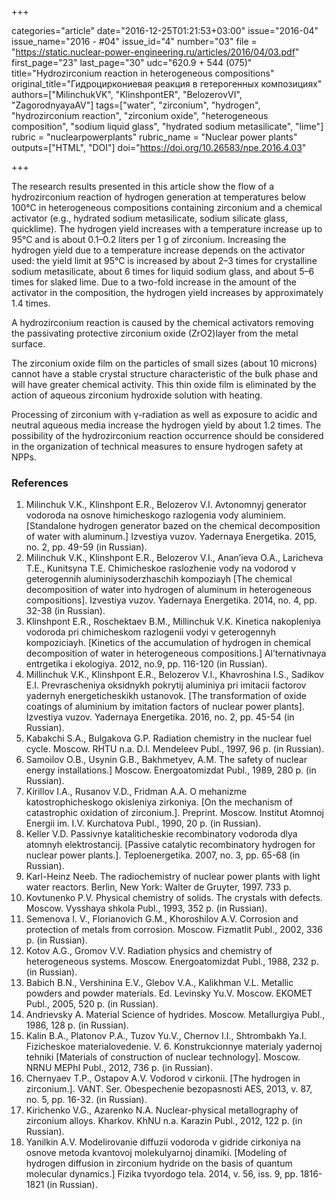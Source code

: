 +++

categories="article"
date="2016-12-25T01:21:53+03:00"
issue="2016-04"
issue_name="2016 - #04"
issue_id="4"
number="03"
file = "https://static.nuclear-power-engineering.ru/articles/2016/04/03.pdf"
first_page="23"
last_page="30"
udc="620.9 + 544 (075)"
title="Hydrozirconium reaction in heterogeneous compositions"
original_title="Гидроциркониевая реакция в гетерогенных композициях"
authors=["MilinchukVK", "KlinshpontER", "BelozerovVI", "ZagorodnyayaAV"]
tags=["water", "zirconium", "hydrogen", "hydrozirconium reaction", "zirconium oxide", "heterogeneous composition", "sodium liquid glass", "hydrated sodium metasilicate", "lime"]
rubric = "nuclearpowerplants"
rubric_name = "Nuclear power plants"
outputs=["HTML", "DOI"]
doi="https://doi.org/10.26583/npe.2016.4.03"

+++

The research results presented in this article show the flow of a hydrozirconium reaction of hydrogen generation at temperatures below 100°C in heterogeneous compositions containing zirconium and a chemical activator (e.g., hydrated sodium metasilicate, sodium silicate glass, quicklime). The hydrogen yield increases with a temperature increase up to 95°C and is about 0.1–0.2 liters per 1 g of zirconium. Increasing the hydrogen yield due to a temperature increase depends on the activator used: the yield limit at 95°C is increased by about 2–3 times for crystalline sodium metasilicate, about 6 times for liquid sodium glass, and about 5–6 times for slaked lime. Due to a two-fold increase in the amount of the activator in the composition, the hydrogen yield increases by approximately 1.4 times.

A hydrozirconium reaction is caused by the chemical activators removing the passivating protective zirconium oxide (ZrO2)layer from the metal surface.

The zirconium oxide film on the particles of small sizes (about 10 microns) cannot have a stable crystal structure characteristic of the bulk phase and will have greater chemical activity. This thin oxide film is eliminated by the action of aqueous zirconium hydroxide solution with heating.

Processing of zirconium with γ-radiation as well as exposure to acidic and neutral aqueous media increase the hydrogen yield by about 1.2 times. The possibility of the hydrozirconium reaction occurrence should be considered in the organization of technical measures to ensure hydrogen safety at NPPs.

### References

1. Milinchuk V.K., Klinshpont E.R., Belozerov V.I. Avtonomnyj generator vodoroda na osnove himicheskogo razlogenia vody aluminiem. [Standalone hydrogen generator bazed on the chemical decomposition of water with aluminum.] Izvestiya vuzov. Yadernaya Energetika. 2015, no. 2, pp. 49-59 (in Russian).
2. Milinchuk V.K., Klinshpont E.R., Belozerov V.I., Anan’ieva O.A., Laricheva T.E., Kunitsyna T.E. Chimicheskoe raslozhenie vody na vodorod v geterogennih aluminiysoderzhaschih kompoziayh [The chemical decomposition of water into hydrogen of aluminum in heterogeneous compositions]. Izvestiya vuzov. Yadernaya Energetika. 2014, no. 4, pp. 32-38 (in Russian).
3. Klinshpont E.R., Roschektaev B.M., Millinchuk V.K. Kinetica nakopleniya vodoroda pri chimicheskom razlogenii vodyi v geterogennyh kompoziciayh. [Kinetics of the accumulation of hydrogen in chemical decomposition of water in heterogeneous compositions.] Al’ternativnaya entrgetika i ekologiya. 2012, no.9, pp. 116-120 (in Russian).
4. Millinchuk V.K., Klinshpont E.R., Belozerov V.I., Khavroshina I.S., Sadikov E.I. Prevrascheniya oksidnykh pokrytij aluminiya pri imitacii factorov yadernyh energeticheskikh ustanovok. [The transformation of oxide coatings of aluminium by imitation factors of nuclear power plants]. Izvestiya vuzov. Yadernaya Energetika. 2016, no. 2, pp. 45-54 (in Russian).
5. Kabakchi S.A., Bulgakova G.P. Radiation chemistry in the nuclear fuel cycle. Moscow. RHTU n.a. D.I. Mendeleev Publ., 1997, 96 p. (in Russian).
6. Samoilov O.B., Usynin G.B., Bakhmetyev, A.M. The safety of nuclear energy installations.] Moscow. Energoatomizdat Publ., 1989, 280 p. (in Russian).
7. Kirillov I.A., Rusanov V.D., Fridman A.A. O mehanizme katostrophicheskogo okisleniya zirkoniya. [On the mechanism of catastrophic oxidation of zirconium.]. Preprint. Moscow. Institut Atomnoj Energii im. I.V. Kurchatova Publ., 1990, 20 p. (in Russian).
8. Keller V.D. Passivnye kataliticheskie recombinatory vodoroda dlya atomnyh elektrostancij. [Passive catalytic recombinatory hydrogen for nuclear power plants.]. Teploenergetika. 2007, no. 3, pp. 65-68 (in Russian).
9. Karl-Heinz Neeb. The radiochemistry of nuclear power plants with light water reactors. Berlin, New York: Walter de Gruyter, 1997. 733 p.
10. Kovtunenko P.V. Physical chemistry of solids. The crystals with defects. Moscow. Vysshaya shkola Publ., 1993, 352 p. (in Russian).
11. Semenova I. V., Florianovich G.M., Khoroshilov A.V. Corrosion and protection of metals from corrosion. Moscow. Fizmatlit Publ., 2002, 336 p. (in Russian).
12. Kotov A.G., Gromov V.V. Radiation physics and chemistry of heterogeneous systems. Moscow. Energoatomizdat Publ., 1988, 232 p. (in Russian).
13. Babich B.N., Vershinina E.V., Glebov V.A., Kalikhman V.L. Metallic powders and powder materials. Ed. Levinsky Yu.V. Moscow. EKOMET Publ., 2005, 520 p. (in Russian).
14. Andrievsky A. Material Science of hydrides. Moscow. Metallurgiya Publ., 1986, 128 p. (in Russian).
15. Kalin B.A., Platonov P.A., Tuzov Yu.V., Chernov I.I., Shtrombakh Ya.I. Fizicheskoe materialovedenie. V. 6. Konstrukcionnye materialy yadernoj tehniki [Materials of construction of nuclear technology]. Moscow. NRNU MEPhI Publ., 2012, 736 p. (in Russian).
16. Chernyaev T.P., Ostapov A.V. Vodorod v cirkonii. [The hydrogen in zirconium.]. VANT. Ser. Obespechenie bezopasnosti AES, 2013, v. 87, no. 5, pp. 16-32. (in Russian).
17. Kirichenko V.G., Azarenko N.A. Nuclear-physical metallography of zirconium alloys. Kharkov. KhNU n.a. Karazin Publ., 2012, 122 p. (in Russian).
18. Yanilkin A.V. Modelirovanie diffuzii vodoroda v gidride cirkoniya na osnove metoda kvantovoj molekulyarnoj dinamiki. [Modeling of hydrogen diffusion in zirconium hydride on the basis of quantum molecular dynamics.] Fizika tvyordogo tela. 2014, v. 56, iss. 9, pp. 1816-1821 (in Russian).